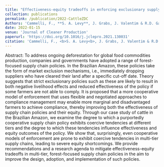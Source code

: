 ```yaml
---
title: "Effectiveness-equity tradeoffs in enforcing exclusionary supply chain policies: Lessons from the Amazonian cattle sector"
collection: publications
permalink: /publication/2022-CattleZDC
Authors: 'Cammelli, F., **S. A. Levy**, J. Grabs, J. Valentim & R.D. Garrett'
date: 2022-01-15
venue: 'Journal of Cleaner Production'
paperurl: 'https://doi.org/10.1016/j.jclepro.2021.130031'
citation: 'Cammelli, F., <b>S. A. Levy<b>, J. Grabs, J. Valentim & R.D. Garrett (2022). &quot;Effectiveness-equity tradeoffs in enforcing exclusionary supply chain policies: Lessons from the Amazonian cattle sector.&quot; <i>Journal of Cleaner Production</i>. 332.'
---
```

Abstract: To address ongoing deforestation for global food commodities production, companies and governments have adopted a range of forest-focused supply chain policies. In the Brazilian Amazon, these policies take the form of market exclusion mechanisms, i.e., immediately dropping suppliers who have cleared their land after a specific cut-off date. Theory suggests that strict exclusionary policies such as these are likely to result in both negative livelihood effects and reduced effectiveness of the policy if some farmers are not able to comply. It is proposed that a more cooperative model of enforcement that uses flexible and negotiated approaches to compliance management may enable more marginal and disadvantaged farmers to achieve compliance, thereby improving both the effectiveness of supply chain policies and their equity. Through our case study of cattle in the Brazilian Amazon, we examine the degree to which a purportedly cooperative supply chain policy exhibits coercive tendencies at different tiers and the degree to which these tendencies influence effectiveness and equity outcomes of the policy. We show that, surprisingly, even cooperative models of enforcement are prone to exhibit coercive tendencies in multi-tier supply chains, leading to severe equity shortcomings. We provide recommendations and a research agenda to mitigate effectiveness-equity tradeoffs in multi-tier, forest-focused supply chain policies in the aim to improve the design, adoption, and implementation of such policies.
